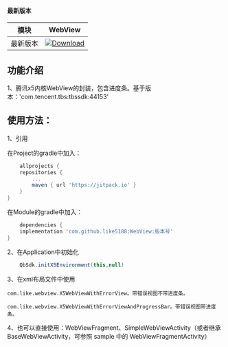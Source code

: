 #### 最新版本

模块|WebView
---|---
最新版本|[![Download](https://jitpack.io/v/like5188/WebView.svg)](https://jitpack.io/#like5188/WebView)

## 功能介绍

1、腾讯x5内核WebView的封装，包含进度条。基于版本：'com.tencent.tbs:tbssdk:44153'

## 使用方法：

1、引用

在Project的gradle中加入：

```groovy
    allprojects {
    repositories {
        ...
        maven { url 'https://jitpack.io' }
    }
}
```

在Module的gradle中加入：

```groovy
    dependencies {
    implementation 'com.github.like5188:WebView:版本号'
}
```

2、在Application中初始化

```java
    QbSdk.initX5Environment(this,null)
```

3、在xml布局文件中使用

    com.like.webview.X5WebViewWithErrorView。带错误视图不带进度条。

    com.like.webview.X5WebViewWithErrorViewAndProgressBar。带错误视图带进度条。

4、也可以直接使用：WebViewFragment、SimpleWebViewActivity（或者继承 BaseWebViewActivity，可参照 sample 中的 WebViewFragmentActivity）
